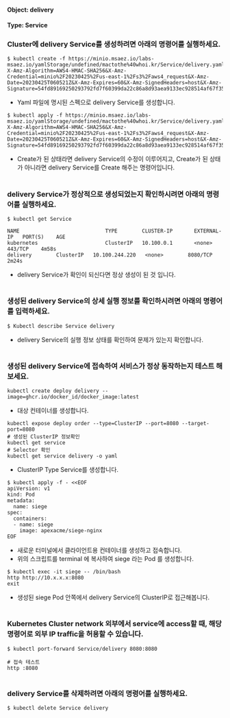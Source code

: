 
#### Object: delivery
#### Type: Service

### Cluster에 delivery Service를 생성하려면 아래의 명령어를 실행하세요.

```
$ kubectl create -f https://minio.msaez.io/labs-msaez.io/yamlStorage/undefined/mactothe%40whoi.kr/Service/delivery.yaml?X-Amz-Algorithm=AWS4-HMAC-SHA256&X-Amz-Credential=minio%2F20230425%2Fus-east-1%2Fs3%2Faws4_request&X-Amz-Date=20230425T060521Z&X-Amz-Expires=60&X-Amz-SignedHeaders=host&X-Amz-Signature=54fd89169250293792fd7f60399da22c86a8d93aea9133ec928514af67f35944
```
- Yaml 파일에 명시된 스펙으로 delivery Service를 생성합니다.  

```
$ kubectl apply -f https://minio.msaez.io/labs-msaez.io/yamlStorage/undefined/mactothe%40whoi.kr/Service/delivery.yaml?X-Amz-Algorithm=AWS4-HMAC-SHA256&X-Amz-Credential=minio%2F20230425%2Fus-east-1%2Fs3%2Faws4_request&X-Amz-Date=20230425T060521Z&X-Amz-Expires=60&X-Amz-SignedHeaders=host&X-Amz-Signature=54fd89169250293792fd7f60399da22c86a8d93aea9133ec928514af67f35944
```
- Create가 된 상태라면 delivery Service의 수정이 이루어지고, Create가 된 상태가 아니라면 delivery Service를 Create 해주는 명령어입니다.
#

### delivery Service가 정상적으로 생성되었는지 확인하시려면 아래의 명령어를 실행하세요.

```
$ kubectl get Service

NAME                            TYPE        CLUSTER-IP       EXTERNAL-IP   PORT(S)    AGE
kubernetes                      ClusterIP   10.100.0.1       <none>        443/TCP    4m58s
delivery        ClusterIP   10.100.244.220   <none>        8080/TCP   2m24s

```
- delivery Service가 확인이 되신다면 정상 생성이 된 것 입니다.
#

### 생성된 delivery Service의 상세 실행 정보를 확인하시려면 아래의 명령어를 입력하세요.

```
$ Kubectl describe Service delivery
```
- delivery Service의 실행 정보 상태를 확인하여 문제가 있는지 확인합니다.
#

### 생성된 delivery Service에 접속하여 서비스가 정상 동작하는지 테스트 해보세요.

```
kubectl create deploy delivery --image=ghcr.io/docker_id/docker_image:latest
```
- 대상 컨테이너를 생성합니다.  

```
kubectl expose deploy order --type=ClusterIP --port=8080 --target-port=8080
# 생성된 ClusterIP 정보확인
kubectl get service 
# Selector 확인
kubectl get service delivery -o yaml
```
- ClusterIP Type Service를 생성합니다.

```
$ kubectl apply -f - <<EOF
apiVersion: v1
kind: Pod
metadata:
  name: siege
spec:
  containers:
  - name: siege
    image: apexacme/siege-nginx
EOF
```
- 새로운 터미널에서 클라이언트용 컨테이너를 생성하고 접속합니다.
- 위의 스크립트를 terminal 에 복사하여 siege 라는 Pod 를 생성합니다.  

```
$ kubectl exec -it siege -- /bin/bash
http http://10.x.x.x:8080
exit
```
- 생성된 siege Pod 안쪽에서 delivery Service의 ClusterIP로 접근해봅니다.
#

### Kubernetes Cluster network 외부에서 service에 access할 때, 해당 명령어로 외부 IP traffic을 허용할 수 있습니다.

```
$ kubectl port-forward Service/delivery 8080:8080

# 접속 테스트
http :8080
```
#

### delivery Service를 삭제하려면 아래의 명령어를 실행하세요.

```
$ kubectl delete Service delivery
```
#

